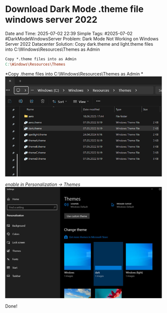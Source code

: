 # Download Dark Mode .theme file windows server 2022

Date and Time: 2025-07-02 22:39
Simple Tags: #2025-07-02 #DarkModeWindowsServer
Problem: Dark Mode Not Working on Windows Server 2022 Datacenter
Solution: Copy dark.theme and light.theme files into C:\Windows\Resources\Themes as Admin

```makefile
Copy *.theme files into as Admin
C:\Windows\Resources\Themes
```

*Copy .theme files into C:\Windows\Resources\Themes as Admin *
![Description](1.png)

*enable in Personalization -> Themes*
![Description](2.png)

Done!



